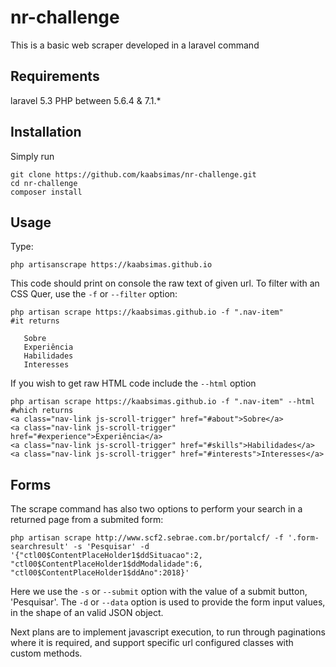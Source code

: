 # nr-challenge

This is a basic web scraper developed in a laravel command


## Requirements

laravel 5.3 
PHP between 5.6.4 & 7.1.*

## Installation

Simply run

    git clone https://github.com/kaabsimas/nr-challenge.git
    cd nr-challenge
    composer install

## Usage

Type:

    php artisanscrape https://kaabsimas.github.io
This code should print on console the raw text of given url. To filter with an CSS Quer, use the `-f` or `--filter` option:

    php artisan scrape https://kaabsimas.github.io -f ".nav-item"
	#it returns

       Sobre
       Experiência
       Habilidades
       Interesses

If you wish to get raw HTML code include the `--html` option

    php artisan scrape https://kaabsimas.github.io -f ".nav-item" --html
    #which returns
    <a class="nav-link js-scroll-trigger" href="#about">Sobre</a>
    <a class="nav-link js-scroll-trigger" href="#experience">Experiência</a>
	<a class="nav-link js-scroll-trigger" href="#skills">Habilidades</a>
    <a class="nav-link js-scroll-trigger" href="#interests">Interesses</a>

## Forms
The scrape command has also two options to perform your search in a returned page from a submited form:

    php artisan scrape http://www.scf2.sebrae.com.br/portalcf/ -f '.form-searchresult' -s 'Pesquisar' -d '{"ctl00$ContentPlaceHolder1$ddSituacao":2, "ctl00$ContentPlaceHolder1$ddModalidade":6, "ctl00$ContentPlaceHolder1$ddAno":2018}'

Here we use the `-s` or `--submit` option with the value of a submit button, 'Pesquisar'.
The `-d` or `--data` option is used to provide the form input values, in the shape of an valid JSON object. 


Next plans are to implement javascript execution, to run through paginations where it is required, and support specific url configured classes with custom methods. 